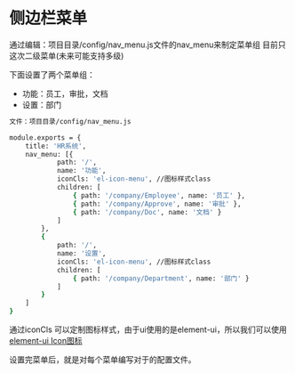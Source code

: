 # 侧边栏菜单
  
  
  通过编辑：项目目录/config/nav_menu.js文件的nav_menu来制定菜单组
  目前只这次二级菜单(未来可能支持多级)

  下面设置了两个菜单组：
  - 功能：员工，审批，文档
  - 设置：部门
```bash
文件：项目目录/config/nav_menu.js

module.exports = {
    title: 'HR系统',
    nav_menu: [{
            path: '/',
            name: '功能',
            iconCls: 'el-icon-menu', //图标样式class       
            children: [
                { path: '/company/Employee', name: '员工' },
                { path: '/company/Approve', name: '审批' },
                { path: '/company/Doc', name: '文档' }
            ]
        },
        {
            path: '/',
            name: '设置',
            iconCls: 'el-icon-menu', //图标样式class       
            children: [
                { path: '/company/Department', name: '部门' }
            ]
        }
    ]
}
```

通过iconCls 可以定制图标样式，由于ui使用的是element-ui，所以我们可以使用[element-ui Icon图标](http://element-cn.eleme.io/#/zh-CN/component/icon)

设置完菜单后，就是对每个菜单编写对于的配置文件。

